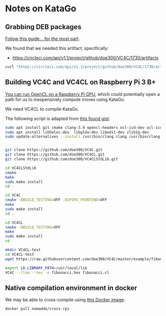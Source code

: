 # Notes on KataGo

## Grabbing DEB packages

[Follow this guide... for the most part](https://github.com/doe300/VC4CL/wiki/How-to-get).

We found that we needed this artifact, specifically:

- https://circleci.com/api/v1.1/project/github/doe300/VC4C/1730/artifacts

```sh
curl "https://circleci.com/api/v1.1/project/github/doe300/VC4C/1730/artifacts" --output /tmp/dump
```

## Building VC4C and VC4CL on Raspberry Pi 3 B+ 

[You can run OpenCL on a Raspberry Pi GPU](https://hackaday.com/2019/01/24/running-opencl-on-a-raspberry-pi-gpu/), which could potentially open a path for us to inexpensively compute moves using KataGo.

We need VC4CL to compile KataGo.

The following script is adapted from [this found gist](https://gist.github.com/senshu/671ecb1e68729c5e1a897c62251e00cf):

```sh
sudo apt install git cmake clang-3.9 opencl-headers ocl-icd-dev ocl-icd-opencl-dev
sudo apt install libhwloc-dev  libglew-dev libedit-dev zlib1g-dev
sudo update-alternatives --install /usr/bin/clang clang /usr/bin/clang-3.9 100


git clone https://github.com/doe300/VC4C.git
git clone https://github.com/doe300/VC4CL.git
git clone https://github.com/doe300/VC4CLStdLib.git  

cd VC4CLStdLib
cmake 
make
sudo make install
cd -

cd VC4C
cmake -DBUILD_TESTING=OFF -DSPIRV_FRONTEND=OFF 
make
sudo make install
cd -

cd VC4CL
cmake -DBUILD_TESTING=OFF 
make
sudo make install
cd -

mkdir VC4CL-test
cd VC4CL-test
wget https://raw.githubusercontent.com/doe300/VC4C/master/example/fibonacci.cl

export LD_LIBRARY_PATH=/usr/local/lib
VC4C --llvm --hex -o fibonacci.hex fibonacci.cl
```

## Native compilation environment in docker

We may be able to cross-compile using [this Docker image](https://hub.docker.com/r/nomaddo/cross-rpi/):

```sh
docker pull nomaddo/cross-rpi
```
